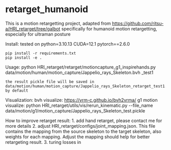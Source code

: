 # retarget_humanoid

This is a motion retargetting project, adapted from https://github.com/ritsu-a/HRI_retarget/tree/galbot specifically for humanoid motion retargetting, especially for ultraman posture

Install: 
    tested on python=3.10.13 CUDA=12.1 pytorch==2.6.0

    pip install -r requirements.txt
    pip install -e .

Usage:
    python HRI_retarget/retarget/motioncapture_g1_inspirehands.py data/motion/human/motion_capture/Jappelio_rays_Skeleton.bvh _test1

    the result pickle file will be saved in data/motion/human/motion_capture/Jappelio_rays_Skeleton_retarget_test1.pickle by default

Visualization:
    bvh visualize: https://vrm-c.github.io/bvh2vrma/
    g1 motion visualize: python HRI_retarget/utils/vis/rerun_kinematic.py --file_name data/motion/g1/motion_capture/Jappelio_rays_Skeleton_test.pickle


How to improve retarget result:
    1. add hand retarget, please contact me for more details
    2. adjust HRI_retarget/configs/joint_mapping.json. This file contains the mapping from the source skeleton to the target skeleton, also weights for each mapping. Adjust the mapping should help for better retargeting result.
    3. turing losses in 
